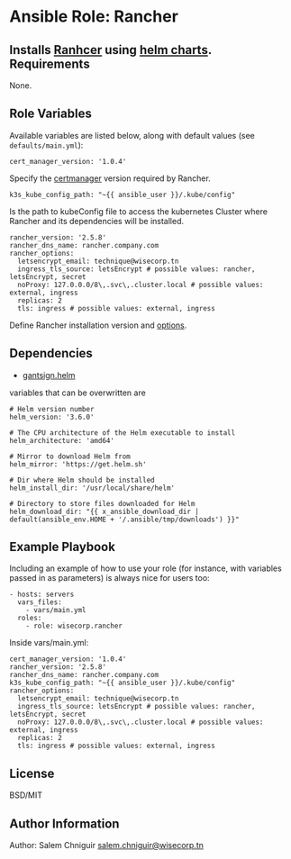 Ansible Role: Rancher
=========

Installs [Ranhcer](https://rancher.com/) using [helm charts](https://rancher.com/docs/rancher/v2.5/en/installation/install-rancher-on-k8s/).
Requirements
------------

None.

Role Variables
--------------

Available variables are listed below, along with default values (see `defaults/main.yml`):

    cert_manager_version: '1.0.4'

Specify the [certmanager](https://rancher.com/docs/rancher/v2.5/en/installation/install-rancher-on-k8s/#4-install-cert-manager) version required by Rancher.

    k3s_kube_config_path: "~{{ ansible_user }}/.kube/config"
Is the path to kubeConfig file to access the kubernetes Cluster where Rancher and its dependencies will be installed.

    rancher_version: '2.5.8'
    rancher_dns_name: rancher.company.com
    rancher_options:
      letsencrypt_email: technique@wisecorp.tn
      ingress_tls_source: letsEncrypt # possible values: rancher, letsEncrypt, secret
      noProxy: 127.0.0.0/8\,.svc\,.cluster.local # possible values: external, ingress
      replicas: 2
      tls: ingress # possible values: external, ingress

Define Rancher installation version and [options](https://rancher.com/docs/rancher/v2.5/en/installation/install-rancher-on-k8s/#5-install-rancher-with-helm-and-your-chosen-certificate-option).

Dependencies
------------

- [gantsign.helm](https://github.com/gantsign/ansible_role_helm)

variables that can be overwritten are 

    # Helm version number
    helm_version: '3.6.0'

    # The CPU architecture of the Helm executable to install
    helm_architecture: 'amd64'

    # Mirror to download Helm from
    helm_mirror: 'https://get.helm.sh'

    # Dir where Helm should be installed
    helm_install_dir: '/usr/local/share/helm'

    # Directory to store files downloaded for Helm
    helm_download_dir: "{{ x_ansible_download_dir | default(ansible_env.HOME + '/.ansible/tmp/downloads') }}"



Example Playbook
----------------

Including an example of how to use your role (for instance, with variables passed in as parameters) is always nice for users too:

    - hosts: servers
      vars_files:
        - vars/main.yml
      roles:
        - role: wisecorp.rancher

Inside vars/main.yml:

    cert_manager_version: '1.0.4'
    rancher_version: '2.5.8'
    rancher_dns_name: rancher.company.com
    k3s_kube_config_path: "~{{ ansible_user }}/.kube/config"
    rancher_options:
      letsencrypt_email: technique@wisecorp.tn
      ingress_tls_source: letsEncrypt # possible values: rancher, letsEncrypt, secret
      noProxy: 127.0.0.0/8\,.svc\,.cluster.local # possible values: external, ingress
      replicas: 2
      tls: ingress # possible values: external, ingress

License
-------

BSD/MIT

Author Information
------------------

Author: Salem Chniguir <salem.chniguir@wisecorp.tn>
